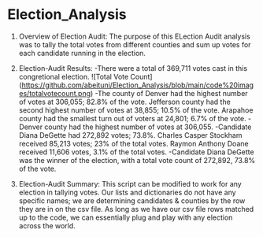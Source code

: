 # Election_Analysis

1. Overview of Election Audit:
    The purpose of this ELection Audit analysis was to tally the total votes from different counties and sum up votes for each candidate running in the election. 

2. Election-Audit Results:
    -There were a total of 369,711 votes cast in this congretional election.
    ![Total Vote Count] (https://github.com/abeituni/Election_Analysis/blob/main/code%20images/totalvotecount.png)
    -The county of Denver had the highest number of votes at 306,055; 
    82.8% of the vote. Jefferson county had the second highest number of votes at 38,855; 10.5% of the vote. Arapahoe county had the smallest turn out of voters at 24,801; 6.7% of the vote.
    -Denver county had the highest number of votes at 306,055.
    -Candidate Diana DeGette had 272,892 votes; 73.8%. Charles Casper Stockham received 85,213 votes; 23% of the total votes. Raymon Anthony Doane received 11,606 votes, 3.1% of the total votes.
    -Candidate Diana DeGette was the winner of the election, with a total vote count of 272,892, 73.8% of the vote.

3. Election-Audit Summary:
    This script can be modified to work for any election in tallying votes. Our lists and dictionaries do not have any specific names; we are determining candidates & counties by the row they are in on the csv file. As long as we have our csv file rows matched up to the code, we can essentially plug and play with any election across the world.